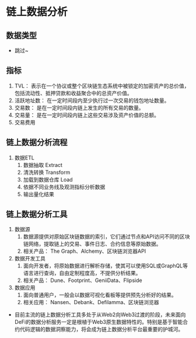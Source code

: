 # 链上数据分析

## 数据类型

- 跳过~

## 指标

1. TVL： 表示在一个协议或整个区块链生态系统中被锁定的加密资产的总价值，包括流动性、抵押贷款和收益聚合中的总资产价值。
2. 活跃地址数： 在一定时间段内至少执行过一次交易的钱包地址数量。
3. 交易数： 是在一定时间段内链上发生的所有交易的数量。
4. 交易量： 是在一定时间段内链上这些交易涉及资产价值的总额。
5. 交易费用

## 链上数据分析流程

1. 数据ETL
   1. 数据抽取 Extract
   2. 清洗转换 Transform
   3. 加载到数据仓库 Load
   4. 依据不同业务线及观测指标分析数据
   5. 输出量化结果

## 链上数据分析工具

1. 数据源
   1. 数据源提供对原始区块链数据的索引，它们通过节点和API访问不同的区块链网络，提取链上的交易、事件日志、合约信息等原始数据。
   2. 相关产品： The Graph、Alchemy、区块链浏览器API
2. 数据开发工具
   1. 面向开发者，将原始数据进行解析存储，使其可以使用SQL或GraphQL等语言进行查询，自由定制程度高，不提供分析结果。
   2. 相关产品： Dune、Footprint、GeniiData、Flipside
3. 数据应用
   1. 面向普通用户，一般会以数据可视化看板等提供预先分析好的结果。
   2. 相关应用： Nansen、Debank、Defilamma、区块链浏览器

- 目前主流的链上数据分析工具多处于从Web2向Web3过渡的阶段，未来面向DeFi的数据分析服务一定是根植于Web3原生数据特性的。特别是基于智能合约代码逻辑的数据洞察能力，将会成为链上数据分析平台最重要的护城河。
